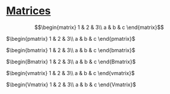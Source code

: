 # [Matrices](https://www.overleaf.com/learn/latex/Matrices)

$$\begin{matrix}
1 & 2 & 3\\
a & b & c
\end{matrix}$$



$\begin{pmatrix}
1 & 2 & 3\\
a & b & c
\end{pmatrix}$



$\begin{bmatrix}
1 & 2 & 3\\
a & b & c
\end{bmatrix}$



$\begin{Bmatrix}
1 & 2 & 3\\
a & b & c
\end{Bmatrix}$



$\begin{vmatrix}
1 & 2 & 3\\
a & b & c
\end{vmatrix}$



$\begin{Vmatrix}
1 & 2 & 3\\
a & b & c
\end{Vmatrix}$